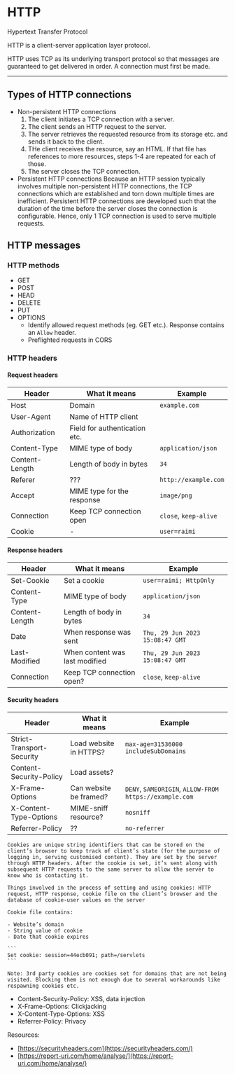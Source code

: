 # HTTP

Hypertext Transfer Protocol

HTTP is a client-server application layer protocol.

HTTP uses TCP as its underlying transport protocol so that messages are guaranteed to get delivered in order. A connection must first be made.

---

## Types of HTTP connections

- Non-persistent HTTP connections
  1. The client initiates a TCP connection with a server.
  2. The client sends an HTTP request to the server.
  3. The server retrieves the requested resource from its storage etc. and sends it back to the client.
  4. THe client receives the resource, say an HTML. If that file has references to more resources, steps 1-4 are repeated for each of those.
  5. The server closes the TCP connection.
- Persistent HTTP connections
  Because an HTTP session typically involves multiple non-persistent HTTP connections, the TCP connections which are established and torn down multiple times are inefficient. Persistent HTTP connections are developed such that the duration of the time before the server closes the connection is configurable. Hence, only 1 TCP connection is used to serve multiple requests.

## HTTP messages

### HTTP methods

- GET
- POST
- HEAD
- DELETE
- PUT
- OPTIONS
  - Identify allowed request methods (eg. GET etc.). Response contains an `Allow` header.
  - Preflighted requests in CORS

### HTTP headers

#### Request headers

| Header         | What it means                 | Example               |
| -------------- | ----------------------------- | --------------------- |
| Host           | Domain                        | `example.com`         |
| User-Agent     | Name of HTTP client           |
| Authorization  | Field for authentication etc. |
| Content-Type   | MIME type of body             | `application/json`    |
| Content-Length | Length of body in bytes       | `34`                  |
| Referer        | ???                           | `http://example.com`  |
| Accept         | MIME type for the response    | `image/png`           |
| Connection     | Keep TCP connection open      | `close`, `keep-alive` |
| Cookie         | -                             | `user=raimi`          |

#### Response headers

| Header         | What it means                  | Example                         |
| -------------- | ------------------------------ | ------------------------------- |
| Set-Cookie     | Set a cookie                   | `user=raimi; HttpOnly`          |
| Content-Type   | MIME type of body              | `application/json`              |
| Content-Length | Length of body in bytes        | `34`                            |
| Date           | When response was sent         | `Thu, 29 Jun 2023 15:08:47 GMT` |
| Last-Modified  | When content was last modified | `Thu, 29 Jun 2023 15:08:47 GMT` |
| Connection     | Keep TCP connection open?      | `close`, `keep-alive`           |

#### Security headers

| Header                    | What it means          | Example                                                |
| ------------------------- | ---------------------- | ------------------------------------------------------ |
| Strict-Transport-Security | Load website in HTTPS? | `max-age=31536000 includeSubDomains`                   |
| Content-Security-Policy   | Load assets?           |                                                        |
| X-Frame-Options           | Can website be framed? | `DENY`, `SAMEORIGIN`, `ALLOW-FROM https://example.com` |
| X-Content-Type-Options    | MIME-sniff resource?   | `nosniff`                                              |
| Referrer-Policy           | ??                     | `no-referrer`                                          |

~~~admonish note title="Cookie"
Cookies are unique string identifiers that can be stored on the client’s browser to keep track of client’s state (for the purpose of logging in, serving customised content). They are set by the server through HTTP headers. After the cookie is set, it’s sent along with subsequent HTTP requests to the same server to allow the server to know who is contacting it.

Things involved in the process of setting and using cookies: HTTP request, HTTP response, cookie file on the client’s browser and the database of cookie-user values on the server

Cookie file contains:

- Website’s domain
- String value of cookie
- Date that cookie expires

```
Set cookie: session=44ecb091; path=/servlets
```

Note: 3rd party cookies are cookies set for domains that are not being visited. Blocking them is not enough due to several workarounds like respawning cookies etc.
~~~


- Content-Security-Policy: XSS, data injection
- X-Frame-Options: Clickjacking
- X-Content-Type-Options: XSS
- Referrer-Policy: Privacy

Resources:
* [https://securityheaders.com](https://securityheaders.com/)
* [https://report-uri.com/home/analyse/](https://report-uri.com/home/analyse/)

